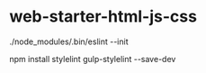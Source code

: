 # web-starter-html-js-css
./node_modules/.bin/eslint --init

npm install stylelint gulp-stylelint --save-dev